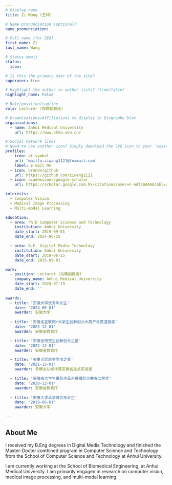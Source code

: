 ```yaml
---
# Display name
title: Zi Wang (王梓)

# Name pronunciation (optional)
name_pronunciation: 

# Full name (for SEO)
first_name: Zi
last_name: Wang

# Status emoji
status:
  icon: 

# Is this the primary user of the site?
superuser: true

# Highlight the author in author lists? (true/false)
highlight_name: False

# Role/position/tagline
role: Lecturer (校聘副教授)

# Organizations/Affiliations to display in Biography blox
organizations:
  - name: Anhui Medical University
    url: https://www.ahmu.edu.cn/

# Social network links
# Need to use another icon? Simply download the SVG icon to your `assets/media/icons/` folder.
profiles:
  - icon: at-symbol
    url: 'mailto:ziwang1121@foxmail.com'
    label: E-mail Me
  - icon: brands/github
    url: https://github.com/ziwang1121
  - icon: academicons/google-scholar
    url: https://scholar.google.com.hk/citations?user=F-ndT3UAAAAJ&hl=zh-CN

interests:
  - Computer Vision
  - Medical Image Processing
  - Multi-modal Learning

education:
  - area: Ph.D Computer Science and Technology 
    institution: Anhui University
    date_start: 2019-09-01
    date_end: 2024-06-25

  - area: B.E. Digital Media Technology 
    institution: Anhui University
    date_start: 2019-06-25
    date_end: 2015-09-01

work:
  - position: Lecturer (校聘副教授)
    company_name: Anhui Medical University
    date_start: 2024-07-19
    date_end: ''
    
awards:
  - title: '安徽大学优秀毕业生'
    date: '2024-06-01'
    awarder: 安徽大学
    
  - title: '安徽省互联网+大学生创新创业大赛产业赛道银奖'
    date: '2023-12-01'
    awarder: 安徽省教育厅

  - title: '安徽省研究生创新创业之星'
    date: '2022-12-01'
    awarder: 安徽省教育厅

  - title: '省重点实验室学术之星'
    date: '2021-12-01'
    awarder: 多模态认知计算安徽省重点实验室

  - title: '安徽省大学生摄影作品大赛摄影大赛省二等奖'
    date: '2020-12-01'
    awarder: 安徽省教育厅
    
  - title: '安徽大学品学兼优毕业生'
    date: '2019-06-01'
    awarder: 安徽大学
    
---
```


## About Me

I received my B.Eng degrees in Digital Media Technology and finished the Master-Docter combined program in Computer Science and Technology from the School of Computer Science and Technology at Anhui University. 

I am currently working at the School of Biomedical Engineering, at Anhui Medical University. I am primarily engaged in research on computer vision, medical image processing, and multi-modal learning.
